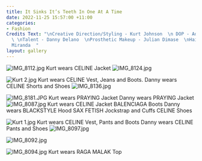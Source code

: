```yaml
---
title: It Sinks It’s Teeth In One At A Time
date: 2022-11-25 15:57:00 +11:00
categories:
- Fashion
Credits Text: "\nCreative Direction/Styling - Kurt Johnson  \n DOP - Adrian Kalaiziovski
  \ \nTalent - Danny Delano  \nProsthetic Makeup - Julian Dimase  \nHair - Fernando
  Miranda  "
layout: gallery
---
```


![IMG_8112.jpg](/uploads/IMG_8112.jpg)
Kurt wears CELINE Jacket
![IMG_8124.jpg](/uploads/IMG_8124.jpg)

![Kurt 2.jpg](/uploads/Kurt%202.jpg)
Kurt wears CELINE Vest, Jeans and Boots. Danny wears CELINE Shorts and Shoes
![IMG_8136.jpg](/uploads/IMG_8136.jpg)

![IMG_8181.JPG](/uploads/IMG_8181.JPG)
Kurt wears PRAYING Jacket Danny wears PRAYING Jacket
![IMG_8087.jpg](/uploads/IMG_8087.jpg)
Kurt wears CELINE Jacket BALENCIAGA Boots
Danny wears BLACKSTYLE Hood SAX FETISH Jockstrap and Cuffs CELINE Shoes

![Kurt 1.jpg](/uploads/Kurt%201.jpg)
Kurt wears CELINE Vest, Pants and Boots Danny wears CELINE Pants and Shoes
![IMG_8097.jpg](/uploads/IMG_8097.jpg)


![IMG_8092.jpg](/uploads/IMG_8092.jpg)

![IMG_8094.jpg](/uploads/IMG_8094.jpg)
Kurt wears RAGA MALAK Top
 